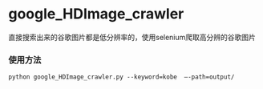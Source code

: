 # google_HDImage_crawler

直接搜索出来的谷歌图片都是低分辨率的，使用selenium爬取高分辨的谷歌图片

### 使用方法

```
python google_HDImage_crawler.py --keyword=kobe  —-path=output/
```

